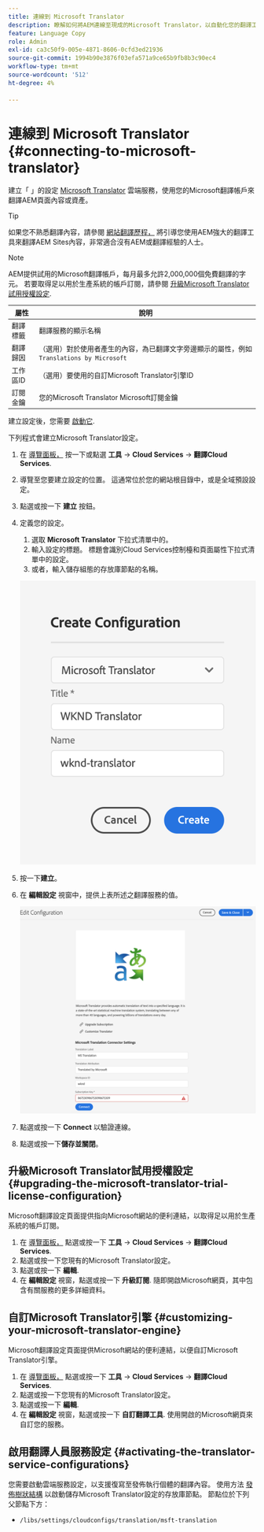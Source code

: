 ```yaml
---
title: 連線到 Microsoft Translator
description: 瞭解如何將AEM連線至現成的Microsoft Translator，以自動化您的翻譯工作流程。
feature: Language Copy
role: Admin
exl-id: ca3c50f9-005e-4871-8606-0cfd3ed21936
source-git-commit: 1994b90e3876f03efa571a9ce65b9fb8b3c90ec4
workflow-type: tm+mt
source-wordcount: '512'
ht-degree: 4%

---
```


# 連線到 Microsoft Translator {#connecting-to-microsoft-translator}

建立「 」的設定 [Microsoft Translator](https://www.microsoft.com/en-us/translator/business/) 雲端服務，使用您的Microsoft翻譯帳戶來翻譯AEM頁面內容或資產。

>[!TIP]
>
>如果您不熟悉翻譯內容，請參閱 [網站翻譯歷程，](/help/journey-sites/translation/overview.md) 將引導您使用AEM強大的翻譯工具來翻譯AEM Sites內容，非常適合沒有AEM或翻譯經驗的人士。

>[!NOTE]
>
>AEM提供試用的Microsoft翻譯帳戶，每月最多允許2,000,000個免費翻譯的字元。 若要取得足以用於生產系統的帳戶訂閱，請參閱 [升級Microsoft Translator試用授權設定](#upgrading-the-microsoft-translator-trial-license-configuration).

| 屬性 | 說明 |
|---|---|
| 翻譯標籤 | 翻譯服務的顯示名稱 |
| 翻譯歸因 | （選用）對於使用者產生的內容，為已翻譯文字旁邊顯示的屬性，例如 `Translations by Microsoft` |
| 工作區ID | （選用）要使用的自訂Microsoft Translator引擎ID |
| 訂閱金鑰 | 您的Microsoft Translator Microsoft訂閱金鑰 |

建立設定後，您需要 [啟動它](#activating-the-translator-service-configurations).

下列程式會建立Microsoft Translator設定。

1. 在 [導覽面板，](/help/sites-cloud/authoring/getting-started/basic-handling.md#first-steps) 按一下或點選 **工具** -> **Cloud Services** -> **翻譯Cloud Services**.
1. 導覽至您要建立設定的位置。 這通常位於您的網站根目錄中，或是全域預設設定。
1. 點選或按一下 **建立** 按鈕。
1. 定義您的設定。
   1. 選取 **Microsoft Translator** 下拉式清單中的。
   1. 輸入設定的標題。 標題會識別Cloud Services控制檯和頁面屬性下拉式清單中的設定。
   1. 或者，輸入儲存組態的存放庫節點的名稱。

   ![建立翻譯設定](../assets/create-translation-config.png)

1. 按一下&#x200B;**建立**。
1. 在 **編輯設定** 視窗中，提供上表所述之翻譯服務的值。

   ![編輯翻譯設定](../assets/edit-translation-config.png)

1. 點選或按一下 **Connect** 以驗證連線。
1. 點選或按一下&#x200B;**儲存並關閉**。

## 升級Microsoft Translator試用授權設定 {#upgrading-the-microsoft-translator-trial-license-configuration}

Microsoft翻譯設定頁面提供指向Microsoft網站的便利連結，以取得足以用於生產系統的帳戶訂閱。

1. 在 [導覽面板，](/help/sites-cloud/authoring/getting-started/basic-handling.md#first-steps) 點選或按一下 **工具** -> **Cloud Services** -> **翻譯Cloud Services**.
1. 點選或按一下您現有的Microsoft Translator設定。
1. 點選或按一下 **編輯**.
1. 在 **編輯設定** 視窗，點選或按一下 **升級訂閱**. 隨即開啟Microsoft網頁，其中包含有關服務的更多詳細資料。

## 自訂Microsoft Translator引擎 {#customizing-your-microsoft-translator-engine}

Microsoft翻譯設定頁面提供Microsoft網站的便利連結，以便自訂Microsoft Translator引擎。

1. 在 [導覽面板，](/help/sites-cloud/authoring/getting-started/basic-handling.md#first-steps) 點選或按一下 **工具** -> **Cloud Services** -> **翻譯Cloud Services**.
1. 點選或按一下您現有的Microsoft Translator設定。
1. 點選或按一下 **編輯**.
1. 在 **編輯設定** 視窗，點選或按一下 **自訂翻譯工具**. 使用開啟的Microsoft網頁來自訂您的服務。

## 啟用翻譯人員服務設定 {#activating-the-translator-service-configurations}

您需要啟動雲端服務設定，以支援復寫至發佈執行個體的翻譯內容。 使用方法 [發佈樹狀結構](/help/sites-cloud/authoring/fundamentals/publishing-pages.md#publishing-and-unpublishing-a-tree) 以啟動儲存Microsoft Translator設定的存放庫節點。 節點位於下列父節點下方：

* `/libs/settings/cloudconfigs/translation/msft-translation`
